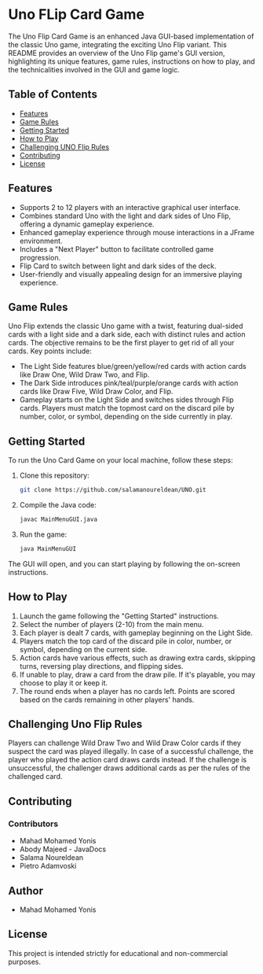# Uno FLip Card Game

The Uno Flip Card Game is an enhanced Java GUI-based implementation of the classic Uno game, integrating the exciting Uno Flip variant. This README provides an overview of the Uno Flip game's GUI version, highlighting its unique features, game rules, instructions on how to play, and the technicalities involved in the GUI and game logic.

## Table of Contents
- [Features](#features)
- [Game Rules](#game-rules)
- [Getting Started](#getting-started)
- [How to Play](#how-to-play)
- [Challenging UNO Flip Rules](#challenging-uno-flip-rules)
- [Contributing](#contributing)
- [License](#license)

## Features

- Supports 2 to 12 players with an interactive graphical user interface.
- Combines standard Uno with the light and dark sides of Uno Flip, offering a dynamic gameplay experience.
- Enhanced gameplay experience through mouse interactions in a JFrame environment.
- Includes a "Next Player" button to facilitate controlled game progression.
- Flip Card to switch between light and dark sides of the deck.
- User-friendly and visually appealing design for an immersive playing experience.

## Game Rules

Uno Flip extends the classic Uno game with a twist, featuring dual-sided cards with a light side and a dark side, each with distinct rules and action cards. The objective remains to be the first player to get rid of all your cards. Key points include:

- The Light Side features blue/green/yellow/red cards with action cards like Draw One, Wild Draw Two, and Flip.
- The Dark Side introduces pink/teal/purple/orange cards with action cards like Draw Five, Wild Draw Color, and Flip.
- Gameplay starts on the Light Side and switches sides through Flip cards.
Players must match the topmost card on the discard pile by number, color, or symbol, depending on the side currently in play.

## Getting Started

To run the Uno Card Game on your local machine, follow these steps:

1. Clone this repository:

   ```bash
   git clone https://github.com/salamanoureldean/UNO.git
   ```

2. Compile the Java code:

   ```bash
   javac MainMenuGUI.java
   ```

3. Run the game:

   ```bash
   java MainMenuGUI
   ```

The GUI will open, and you can start playing by following the on-screen instructions.

## How to Play

1. Launch the game following the "Getting Started" instructions.
2. Select the number of players (2-10) from the main menu.
3. Each player is dealt 7 cards, with gameplay beginning on the Light Side.
4. Players match the top card of the discard pile in color, number, or symbol, depending on the current side.
5. Action cards have various effects, such as drawing extra cards, skipping turns, reversing play directions, and flipping sides.
6. If unable to play, draw a card from the draw pile. If it's playable, you may choose to play it or keep it.
7. The round ends when a player has no cards left. Points are scored based on the cards remaining in other players' hands.

## Challenging Uno Flip Rules
Players can challenge Wild Draw Two and Wild Draw Color cards if they suspect the card was played illegally.
In case of a successful challenge, the player who played the action card draws cards instead.
If the challenge is unsuccessful, the challenger draws additional cards as per the rules of the challenged card.

## Contributing

### Contributors
- Mahad Mohamed Yonis
- Abody Majeed - JavaDocs
- Salama Noureldean
- Pietro Adamvoski

## Author
- Mahad Mohamed Yonis

## License
This project is intended strictly for educational and non-commercial purposes.
